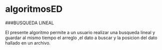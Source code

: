 # algoritmosED
###BUSQUEDA LINEAL

El presente algoritmo permite a un usuario realizar una busqueda lineal y  guardar al mismo tiempo el arreglo  ,el dato a buscar y la posicion del dato hallado en un archivo.
